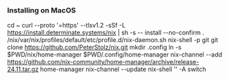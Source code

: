 ### Installing on MacOS

cd ~
curl --proto '=https' --tlsv1.2 -sSf -L https://install.determinate.systems/nix | sh -s -- install --no-confirm
. /nix/var/nix/profiles/default/etc/profile.d/nix-daemon.sh 
nix-shell -p git
git clone https://github.com/PeterStolz/nix.git
mkdir .config
ln -s $PWD/nix/home-manager $PWD/.config/home-manager
nix-channel --add https://github.com/nix-community/home-manager/archive/release-24.11.tar.gz home-manager
nix-channel --update
nix-shell '<home-manager>' -A switch

